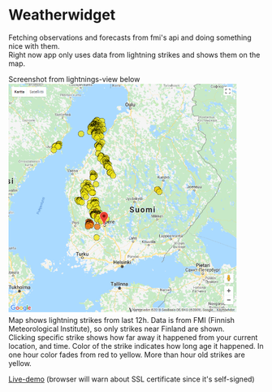 <h1>Weatherwidget</h1>

<p>
Fetching observations and forecasts from fmi's api and doing something nice with them.<br>
Right now app only uses data from lightning strikes and shows them on the map.
</p>

<p>
Screenshot from lightnings-view below<br>
<img src="screenshot_lightning.png" width=450></img>
<br>
Map shows lightning strikes from last 12h. Data is from FMI (Finnish Meteorological Institute), so only strikes near Finland are shown.<br>
Clicking specific strike shows how far away it happened from your current location, and time.
Color of the strike indicates how long age it happened. In one hour color fades from red to yellow. More than hour old strikes are yellow.
</p>
<p>
<a target="_blank" rel="noopener noreferrer" href="https://napuu.xyz:1443/fetch">Live-demo</a> (browser will warn about SSL certificate since it's self-signed)
</p>
